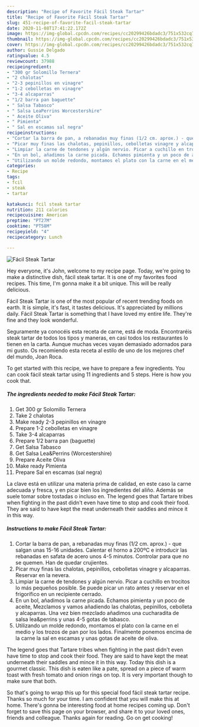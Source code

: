 ```yaml
---
description: "Recipe of Favorite Fácil Steak Tartar"
title: "Recipe of Favorite Fácil Steak Tartar"
slug: 451-recipe-of-favorite-facil-steak-tartar
date: 2020-11-08T17:41:22.172Z
image: https://img-global.cpcdn.com/recipes/cc20299426bdadc3/751x532cq70/facil-steak-tartar-foto-principal.jpg
thumbnail: https://img-global.cpcdn.com/recipes/cc20299426bdadc3/751x532cq70/facil-steak-tartar-foto-principal.jpg
cover: https://img-global.cpcdn.com/recipes/cc20299426bdadc3/751x532cq70/facil-steak-tartar-foto-principal.jpg
author: Gussie Delgado
ratingvalue: 4.5
reviewcount: 37988
recipeingredient:
- "300 gr Solomillo Ternera"
- "2 chalotas"
- "2-3 pepinillos en vinagre"
- "1-2 cebolletas en vinagre"
- "3-4 alcaparras"
- "1/2 barra pan baguette"
- " Salsa Tabasco"
- " Salsa LeaPerrins Worcestershire"
- " Aceite Oliva"
- " Pimienta"
- " Sal en escamas sal negra"
recipeinstructions:
- "Cortar la barra de pan, a rebanadas muy finas (1/2 cm. aprox.) - que salgan unas 15-16 unidades. Calentar el horno a 200ºC e introducir las rebanadas en safata de acero unos 4-5 minutos. Controlar para que no se quemen. Han de quedar crujientes."
- "Picar muy finas las chalotas, pepinillos, cebolletas vinagre y alcaparras. Reservar en la nevera."
- "Limpiar la carne de tendones y algún nervio. Picar a cuchillo en trocitos lo más pequeños posible. Se puede picar un rato antes y reservar en el frigorífico en un recipiente cerrado."
- "En un bol, añadimos la carne picada. Echamos pimienta y un poco de aceite, Mezclamos y vamos añadiendo las chalotas, pepinillos, cebolleta y alcaparras. Una vez bien mezclado añadimos una cucharadita de salsa lea&amp;perrins y unas 4-5 gotas de tabasco."
- "Utilizando un molde redondo, montamos el plato con la carne en el medio y los trozos de pan por los lados. Finalmente ponemos encima de la carne la sal en escamas y unas gotas de aceite de oliva."
categories:
- Recipe
tags:
- fcil
- steak
- tartar

katakunci: fcil steak tartar 
nutrition: 211 calories
recipecuisine: American
preptime: "PT27M"
cooktime: "PT58M"
recipeyield: "4"
recipecategory: Lunch

---
```



![Fácil Steak Tartar](https://img-global.cpcdn.com/recipes/cc20299426bdadc3/751x532cq70/facil-steak-tartar-foto-principal.jpg)

Hey everyone, it's John, welcome to my recipe page. Today, we're going to make a distinctive dish, fácil steak tartar. It is one of my favorites food recipes. This time, I'm gonna make it a bit unique. This will be really delicious.

Fácil Steak Tartar is one of the most popular of recent trending foods on earth. It is simple, it's fast, it tastes delicious. It's appreciated by millions daily. Fácil Steak Tartar is something that I have loved my entire life. They're fine and they look wonderful.

Seguramente ya conocéis esta receta de carne, está de moda. Encontraréis steak tartar de todos los tipos y maneras, en casi todos los restaurantes lo tienen en la carta. Aunque muchas veces vayan demasiado adornados para mi gusto. Os recomiendo esta receta al estilo de uno de los mejores chef del mundo, Joan Roca.


To get started with this recipe, we have to prepare a few ingredients. You can cook fácil steak tartar using 11 ingredients and 5 steps. Here is how you cook that.

<!--inarticleads1-->

##### The ingredients needed to make Fácil Steak Tartar:

1. Get 300 gr Solomillo Ternera
1. Take 2 chalotas
1. Make ready 2-3 pepinillos en vinagre
1. Prepare 1-2 cebolletas en vinagre
1. Take 3-4 alcaparras
1. Prepare 1/2 barra pan (baguette)
1. Get  Salsa Tabasco
1. Get  Salsa Lea&amp;Perrins (Worcestershire)
1. Prepare  Aceite Oliva
1. Make ready  Pimienta
1. Prepare  Sal en escamas (sal negra)


La clave está en utilizar una materia prima de calidad, en este caso la carne adecuada y fresca, y en picar bien los ingredientes del aliño. Además se suele tomar sobre tostadas o incluso en. The legend goes that Tartare tribes when fighting in the past didn&#39;t even have time to stop and cook their food. They are said to have kept the meat underneath their saddles and mince it in this way. 

<!--inarticleads2-->

##### Instructions to make Fácil Steak Tartar:

1. Cortar la barra de pan, a rebanadas muy finas (1/2 cm. aprox.) - que salgan unas 15-16 unidades. Calentar el horno a 200ºC e introducir las rebanadas en safata de acero unos 4-5 minutos. Controlar para que no se quemen. Han de quedar crujientes.
1. Picar muy finas las chalotas, pepinillos, cebolletas vinagre y alcaparras. Reservar en la nevera.
1. Limpiar la carne de tendones y algún nervio. Picar a cuchillo en trocitos lo más pequeños posible. Se puede picar un rato antes y reservar en el frigorífico en un recipiente cerrado.
1. En un bol, añadimos la carne picada. Echamos pimienta y un poco de aceite, Mezclamos y vamos añadiendo las chalotas, pepinillos, cebolleta y alcaparras. Una vez bien mezclado añadimos una cucharadita de salsa lea&amp;perrins y unas 4-5 gotas de tabasco.
1. Utilizando un molde redondo, montamos el plato con la carne en el medio y los trozos de pan por los lados. Finalmente ponemos encima de la carne la sal en escamas y unas gotas de aceite de oliva.


The legend goes that Tartare tribes when fighting in the past didn&#39;t even have time to stop and cook their food. They are said to have kept the meat underneath their saddles and mince it in this way. Today this dish is a gourmet classic. This dish is eaten like a pate, spread on a piece of warm toast with fresh tomato and onion rings on top. It is very important though to make sure that both. 

So that's going to wrap this up for this special food fácil steak tartar recipe. Thanks so much for your time. I am confident that you will make this at home. There's gonna be interesting food at home recipes coming up. Don't forget to save this page on your browser, and share it to your loved ones, friends and colleague. Thanks again for reading. Go on get cooking!
